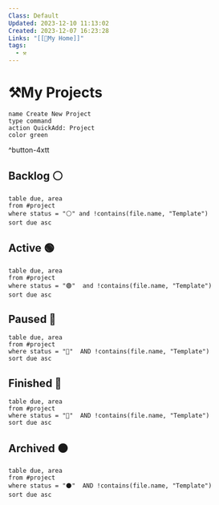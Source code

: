 ```yaml
---
Class: Default
Updated: 2023-12-10 11:13:02
Created: 2023-12-07 16:23:28
Links: "[[🏡My Home]]"
tags:
  - ⚒
---
```


# ⚒My Projects

```button
name Create New Project
type command
action QuickAdd: Project
color green
```
^button-4xtt
## Backlog ⚪

```dataview
table due, area
from #project
where status = "⚪" and !contains(file.name, "Template")
sort due asc
```

## Active 🟢
```dataview
table due, area
from #project 
where status = "🟢"  and !contains(file.name, "Template")
sort due asc
```
## Paused 🔴
```dataview
table due, area
from #project 
where status = "🔴"  AND !contains(file.name, "Template")
sort due asc
```
## Finished 🔵
```dataview
table due, area
from #project 
where status = "🔵"  AND !contains(file.name, "Template")
sort due asc
```
## Archived ⚫
```dataview
table due, area
from #project 
where status = "⚫"  AND !contains(file.name, "Template")
sort due asc
```

